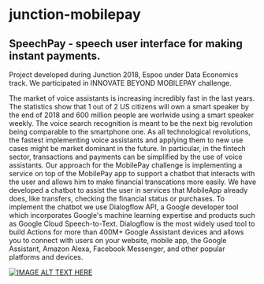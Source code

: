 # junction-mobilepay
## SpeechPay - speech user interface for making instant payments.

Project developed during Junction 2018, Espoo under Data Economics track. We participated in INNOVATE BEYOND MOBILEPAY challenge.

The market of voice assistants is increasing incredibly fast in the last years. The statistics show that 1 out of 2 US citizens will own a smart speaker by the end of 2018 and 600 million people are worlwide  using a  smart speaker weekly. The voice search recognition is meant to be the next big revolution being comparable to the smartphone one.
As all technological revolutions, the fastest implementing voice assistants and applying them to new use cases might be market dominant in the future. In particular, in the fintech sector, transactions and payments can be simplified by the use of voice assistants. 
Our approach for the MobilePay challenge is implementing a service on top of the MobilePay app to support a chatbot that interacts with the user and allows him to make financial transcations more easily. 
We have developed a chatbot to assist the user in  services that MobileApp already does, like transfers, checking the financial status or purchases.
To implement the chatbot we use Dialogflow API, a Google developer tool which incorporates Google's machine learning expertise and products such as Google Cloud Speech-to-Text. Dialogflow is the most widely used tool to build Actions for more than 400M+ Google Assistant devices and allows you to connect with users on your website, mobile app, the Google Assistant, Amazon Alexa, Facebook Messenger, and other popular platforms and devices.

[![IMAGE ALT TEXT HERE](https://img.youtube.com/vi/8VyL60-VG0U/0.jpg)](https://youtu.be/8VyL60-VG0U)

